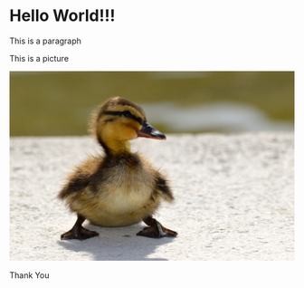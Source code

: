 <h1>Hello World!!!</h1>
<p>This is a paragraph</p>
<p>This is a picture</p>
<img src="Baby-Duck.jpg"></img>

<p>Thank You</p>

